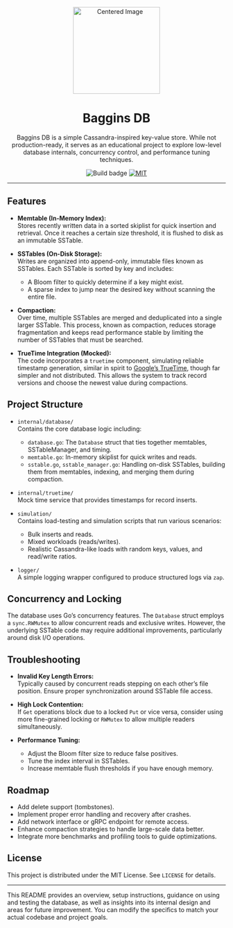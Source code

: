 <p align="center">
  <img  width="200" src="https://github.com/user-attachments/assets/3bb7c1cc-5c97-4755-aa12-dfa85bc91344" alt="Centered Image"/>
  <h1 align="center">Baggins DB</h1>
</p>

<p align="center">
  Baggins DB is a simple Cassandra-inspired key-value store. While not production-ready, it serves as an educational project to explore low-level database internals, concurrency control, and performance tuning techniques.
</p>

<p align="center">

  <img src="https://github.com/flynnfc/bagginsdb/actions/workflows/build.yml/badge.svg" alt="Build badge">

  <a href="https://github.com/flynnfc/BagginsDB/blob/main/LICENSE.md">
    <img src="https://img.shields.io/badge/license-MIT-blue" alt="MIT" title="MIT License" />
  </a>


</p>

---

## Features

- **Memtable (In-Memory Index):**  
  Stores recently written data in a sorted skiplist for quick insertion and retrieval. Once it reaches a certain size threshold, it is flushed to disk as an immutable SSTable.

- **SSTables (On-Disk Storage):**  
  Writes are organized into append-only, immutable files known as SSTables. Each SSTable is sorted by key and includes:
  - A Bloom filter to quickly determine if a key might exist.
  - A sparse index to jump near the desired key without scanning the entire file.
- **Compaction:**  
  Over time, multiple SSTables are merged and deduplicated into a single larger SSTable. This process, known as compaction, reduces storage fragmentation and keeps read performance stable by limiting the number of SSTables that must be searched.

- **TrueTime Integration (Mocked):**  
  The code incorporates a `truetime` component, simulating reliable timestamp generation, similar in spirit to [Google’s TrueTime](https://cloud.google.com/spanner/docs/true-time-external-consistency), though far simpler and not distributed. This allows the system to track record versions and choose the newest value during compactions.

## Project Structure

- `internal/database/`  
  Contains the core database logic including:

  - `database.go`: The `Database` struct that ties together memtables, SSTableManager, and timing.
  - `memtable.go`: In-memory skiplist for quick writes and reads.
  - `sstable.go`, `sstable_manager.go`: Handling on-disk SSTables, building them from memtables, indexing, and merging them during compaction.

- `internal/truetime/`  
  Mock time service that provides timestamps for record inserts.

- `simulation/`  
  Contains load-testing and simulation scripts that run various scenarios:
  - Bulk inserts and reads.
  - Mixed workloads (reads/writes).
  - Realistic Cassandra-like loads with random keys, values, and read/write ratios.
- `logger/`  
  A simple logging wrapper configured to produce structured logs via `zap`.

## Concurrency and Locking

The database uses Go’s concurrency features. The `Database` struct employs a `sync.RWMutex` to allow concurrent reads and exclusive writes. However, the underlying SSTable code may require additional improvements, particularly around disk I/O operations.

## Troubleshooting

- **Invalid Key Length Errors:**  
  Typically caused by concurrent reads stepping on each other’s file position. Ensure proper synchronization around SSTable file access.

- **High Lock Contention:**  
  If `Get` operations block due to a locked `Put` or vice versa, consider using more fine-grained locking or `RWMutex` to allow multiple readers simultaneously.

- **Performance Tuning:**
  - Adjust the Bloom filter size to reduce false positives.
  - Tune the index interval in SSTables.
  - Increase memtable flush thresholds if you have enough memory.

## Roadmap

- Add delete support (tombstones).
- Implement proper error handling and recovery after crashes.
- Add network interface or gRPC endpoint for remote access.
- Enhance compaction strategies to handle large-scale data better.
- Integrate more benchmarks and profiling tools to guide optimizations.

## License

This project is distributed under the MIT License. See `LICENSE` for details.

---

This README provides an overview, setup instructions, guidance on using and testing the database, as well as insights into its internal design and areas for future improvement. You can modify the specifics to match your actual codebase and project goals.
